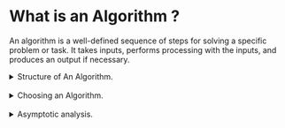 # What is an Algorithm ?

An algorithm is a well-defined sequence of steps for solving a specific problem or task. It takes inputs, performs processing with the inputs, and produces an output if necessary.

<details>
  <summary>Structure of An Algorithm.</summary>
  
- Inputs
- Processing
- Output (optional)
</details>

<br />

<details>
  <summary>Choosing an Algorithm.</summary>
  
	Choosing an algorithm is a matter of finding the best algorithm for the problem at hand.
	The best algorithm is the one that is the most efficient in terms of time and space complexity.

- Time Complexity: How much time does it take to run the algorithm?
	- We measure the algorithm in terms of time execution
	- The Timing is not in terms of specific cases, but in terms how time execution increases as the input size increases.

- Space Complexity: How much memory does it take to run the algorithm?
	- Is responsible for the amount of memory used by the algorithm.
	- Auxiliary Space: The space used by the algorithm, not including the space used by the input.
		- Includes the space used by variables and data structures used to store the intermediate values
		- The auxiliary space is an important factor to consider while analyzing the efficiency of an algorithm as it directly affects the memory usage of the algorithm.

	* Are there more complexities to analyze?
		- Yes, there are many of them like:
			* Memory access
			* Parallel process
			* Comparisons

	
</details>

<br />

<details>
	<summary>Asymptotic analysis.</summary>

	Is a method of analyzing the running time of an algorithm by comparing it to simpler functions.

- It provides upper and lower bounds on the growth rate of the running time of an algorithm.
	- This allows us to estimate efficiency without the need to actually run it with large inputs.
- The most common forms of asymptotic analysis
	- Big-O Notation
	- Big-Ω Notation (Omega)
	- Big-Θ Notation (Theta)


`It is worth to mention that the actual running time of an algorithm can be influenced by many factors, such as hardware and software configurations. Even so, asymptotic analysis provide useful insights`

<details>
	<summary>Big-O Notation</summary>
	<img 
			src="../ilustrative_resources/bigO_complexity_chart.png"
    	alt="Big-O Complexity Chart"
			width="500"
			height="350"
	/>

- Classes of functions :
	- Constant: O(1)
	- Linear: O(n)
	- Logarithmic: O(log n)
	- Linear Logarithmic: O(n log n)
	- Polynomial: O(n^2)
	- Exponential: O(2^n)
	- Factorial: O(n!)

</details>
</details>
